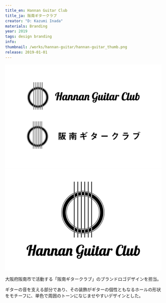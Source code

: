 ```yaml
---
title_en: Hannan Guitar Club
title_ja: 阪南ギタークラブ
creator: "D: Kazumi Inada"
materials: Branding
year: 2019
tags: design branding
info:
thumbnail: /works/hannan-guitar/hannan-guitar_thumb.png
release: 2019-01-01
---
```


![](/works/hannan-guitar/hannan-guitar_00.png)
![](/works/hannan-guitar/hannan-guitar_01.png)

大阪府阪南市で活動する「阪南ギタークラブ」のブランドロゴデザインを担当。

ギターの音を支える部分であり、その装飾がギターの個性ともなるホールの形状をモチーフに、単色で周囲のトーンになじませやすいデザインとした。
